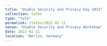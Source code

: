 ```yaml
---
title: "Usable Security and Privacy Day 2022"
collection: talks
type: "talk"
permalink: /talks/2022-02-11
venue: "Usable Security and Privacy Workshop"
date: 2022-02-11
location: "Berlin, Germany"
---
```


